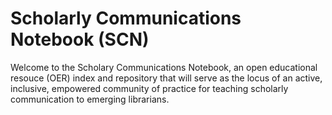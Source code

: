 # Scholarly Communications Notebook (SCN)

Welcome to the Scholary Communications Notebook, an open educational resouce (OER) index and repository that will serve as the locus of an active, inclusive, empowered community of practice for teaching scholarly communication to emerging librarians.
